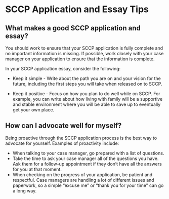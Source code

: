 # SCCP Application and Essay Tips

## What makes a good SCCP application and essay?

You should work to ensure that your SCCP application is fully complete and no important information is missing. If possible, work closely with your case manager on your application to ensure that the information is complete.

<p><FormPreview linkText="Preview a blank SCCP application" icon /></p>

In your SCCP application essay, consider the following:

- Keep it simple - Write about the path you are on and your vision for the future, including the first steps you will take when released on to SCCP.

- Keep it positive - Focus on how you plan to do well while on SCCP. For example, you can write about how living with family will be a supportive and stable environment where you will be able to save up to eventually get your own place.

## How can I advocate well for myself?

Being proactive through the SCCP application process is the best way to advocate for yourself. Examples of proactivity include:

- When talking to your case manager, go prepared with a list of questions.
- Take the time to ask your case manager all of the questions you have. Ask them for a follow-up appointment if they don’t have all the answers for you at that moment.
- When checking on the progress of your application, be patient and respectful. Case managers are handling a lot of different issues and paperwork, so a simple “excuse me” or “thank you for your time” can go a long way.
